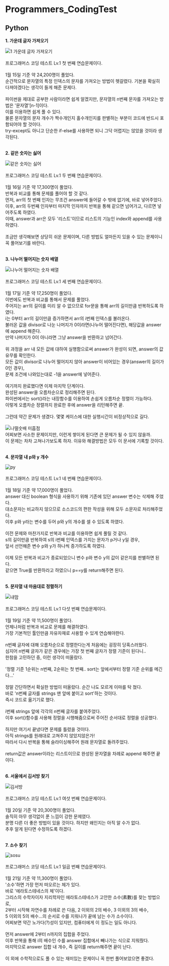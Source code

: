 # Programmers_CodingTest

## Python

**1. 가운데 글자 가져오기**<br/>

![1  가운데 글자 가져오기](https://user-images.githubusercontent.com/76294398/104676333-836af580-572a-11eb-980e-ace4bf72de0a.jpg)<br/><br/>
프로그래머스 코딩 테스트 Lv.1 첫 번째 연습문제이다.<br/><br/>
1월 15일 기준 약 24,200명이 풀었다.<br/>
순간적으로 문자열의 특정 인덱스의 문자를 가져오는 방법이 헷갈렸다. 기본을 확실히 다져야겠다는 생각이 들게 해준 문제다.<br/><br/>
파이썬을 제대로 공부한 사람이라면 쉽게 알겠지만, 문자열의 n번째 문자를 가져오는 방법은 '문자열'[n-1]이다.<br/>
이를 이용하면 쉽게 풀 수 있다.<br/>
물론 문자열의 문자 개수가 짝수개인지 홀수개인지를 판별하는 부분이 코드에 반드시 포함되어야 할 것이다.<br/>
try-except도 아니고 단순한 if-else를 사용하면 되니 그닥 어렵지는 않았을 것이라 생각된다.<br/><br/>


**2. 같은 숫자는 싫어**

![같은 숫자는 싫어](https://user-images.githubusercontent.com/76294398/104810811-9a007200-583a-11eb-940c-162cf882d017.jpg)<br/><br/>
프로그래머스 코딩 테스트 Lv.1 두 번째 연습문제이다.<br/><br/>
1월 16일 기준 약 17,300명이 풀었다.<br/>
반복과 비교를 통해 문제를 풀어야 할 것 같다.<br/>
먼저, arr의 첫 번째 인자는 무조건 answer에 들어갈 수 밖에 없기에, 바로 넣어주었다.<br/>
이후, arr의 두번째 인자부터 마지막 인자까지 반복을 통해 같으면 넘어가고, 다르면 넣어주도록 하였다.<br/>
이때, answer과 arr은 모두 '리스트'이므로 리스트의 기능인 index와 append를 사용하였다.<br/><br/>
조금만 생각해보면 상당히 쉬운 문제이며, 다른 방법도 얼마든지 있을 수 있는 문제이니<br/>
꼭 풀어보기를 바란다.<br/><br/>


**3. 나누어 떨어지는 숫자 배열**

![나누어 떨어지는 숫자 배열](https://user-images.githubusercontent.com/76294398/104833164-05e5e780-58da-11eb-87b7-a1bcd8d7d3d4.jpg)<br/><br/>
프로그래머스 코딩 테스트 Lv.1 세 번째 연습문제이다.<br/><br/>
1월 17일 기준 약 17,250명이 풀었다.<br/>
이번에도 반복과 비교를 통해서 문제를 풀었다.<br/>
주어지는 arr의 길이를 미리 알 수 없으므로 for문을 통해 arr의 길이만큼 반복하도록 하였다.<br/>
i는 0부터 arr의 길이만큼 증가하면서 arr의 i번째 인덱스를 불러온다.<br/>
불러온 값을 divisor로 나눈 나머지가 0이라면(나누어 떨어진다면), 해당값을 answer에 append 해준다.<br/>
만약 나머지가 0이 아니라면 그냥 answer을 반환하고 넘어간다.<br/><br/>
위 과정을 arr 내 모든 값에 대하여 실행함으로써 answer가 완성이 되면, answer의 값 유무를 확인한다.<br/>
모든 값이 divisor로 나누어 떨어지지 않아 answer이 비어있는 경우(answer의 길이가 0인 경우),<br/>
문제 조건에 나와있는대로 -1을 answer에 넣어준다.<br/><br/>
여기까지 완료했다면 이제 마지막 단계이다.<br/>
완성된 answer을 오름차순으로 정리해주면 된다.<br/>
파이썬에서는 sort()라는 내장함수를 이용하여 손쉽게 오름차순 정렬이 가능하다.<br/>
이렇게 오름차순 정렬까지 완료한 후에 answer을 리턴해주면 끝.<br/><br/>
그런데 약간 문제가 생겼다. 몇몇 케이스에 대한 실행시간이 비정상적으로 길다.<br/><br/>
![나떨숫배 미흡점](https://user-images.githubusercontent.com/76294398/104833450-11d2a900-58dc-11eb-8b32-9985d1a94e72.jpg)<br/>
어찌보면 사소한 문제이지만, 이런게 쌓이게 된다면 큰 문제가 될 수 있지 않을까.<br/>
이 문제는 차차 고쳐나가보도록 하자. 이유와 해결방법은 모두 이 문서에 기록할 것이다.<br/><br/>


**4. 문자열 내 p와 y 개수**

![py](https://user-images.githubusercontent.com/76294398/105623408-e2341b80-5e5c-11eb-920d-40b82a2532d0.jpg)<br/><br/>
프로그래머스 코딩 테스트 Lv.1 네 번째 연습문제이다.<br/><br/>
1월 18일 기준 약 17,000명이 풀었다.<br/>
answer 대신 boolean 형식을 사용하기 위해 기존에 있던 answer 변수는 삭제해 주었다.<br/>
대소문자는 비교하지 않으므로 소스코드의 편한 작성을 위해 모두 소문자로 처리해주었다.<br/>
이후 p와 y라는 변수를 두어 p와 y의 개수를 셀 수 있도록 하였다.<br/><br/>
이전 문제와 마찬가지로 반복과 비교를 이용하면 쉽게 풀릴 것 같다.<br/>
s의 길이만큼 반복하여 s의 i번째 인덱스를 가지는 문자가 p거나 y일 경우,<br/>
앞서 선언해준 변수 p와 y가 하나씩 증가하도록 하였다.<br/><br/>
이제 모든 반복과 비교가 종료되었으니 변수 p와 변수 y의 값이 같은지를 판별하면 된다.<br/>
같으면 True를 반환하라고 하였으니 p==y를 return해주면 된다.<br/><br/>


**5. 문자열 내 마음대로 정렬하기**

![내맘](https://user-images.githubusercontent.com/76294398/105623412-e4967580-5e5c-11eb-886f-ecc356c6d703.jpg)<br/><br/>
프로그래머스 코딩 테스트 Lv.1 다섯 번째 연습문제이다.<br/><br/>
1월 19일 기준 약 11,500명이 풀었다.<br/>
언제나처럼 반복과 비교로 문제를 해결하였다.<br/>
가장 기본적인 툴인만큼 자유자재로 사용할 수 있게 연습해야한다.<br/><br/>
n번째 글자에 대해 오름차순으로 정렬한다는게 처음에는 굉장히 당혹스러웠다.<br/>
심지어 n번째 글자가 같은 경우에는 가장 첫 번째 글자가 정렬 기준이 된다니..<br/>
한참을 고민하던 중, 이런 생각이 떠올랐다.<br/><br/>
'정렬 기준 1순위는 n번째, 2순위는 첫 번째.. sort는 앞에서부터 정렬 기준 순위를 메긴다...'<br/><br/>
정말 간단하면서 확실한 방법이 떠올랐다. 순간 나도 모르게 이마를 탁 쳤다.<br/>
바로 'n번째 글자를 strings 맨 앞에 붙이고 sort'하는 것이다.<br/>
즉시 코드로 옮기기로 했다.<br/><br/>
i번째 strings 앞에 각각의 n번째 글자를 붙여주었다.<br/>
이후 sort()함수를 사용해 정렬을 시행해줌으로써 주어진 순서대로 정렬을 성공했다.<br/><br/>
하지만 여기서 끝냈다면 문제를 틀렸을 것이다.<br/>
아직 strings를 원래대로 고쳐주지 않았지않은가!<br/>
따라서 다시 반복을 통해 슬라이싱해주어 원래 문자열로 돌려주었다.<br/><br/>
return값은 answer이라는 리스트이므로 완성된 문자열을 차례로 append 해주면 끝이다.<br/><br/>


**6. 서울에서 김서방 찾기**

![김서방](https://user-images.githubusercontent.com/76294398/105623411-e3fddf00-5e5c-11eb-8362-4852c365e6bb.jpg)<br/><br/>
프로그래머스 코딩 테스트 Lv.1 여섯 번째 연습문제이다.<br/><br/>
1월 20일 기준 약 20,300명이 풀었다.<br/>
솔직히 아무 생각없이 푼 느낌이 강한 문제였다.<br/>
분명 다른 더 좋은 방법이 있을 것이다. 하지만 왜인지는 아직 알 수가 없다.<br/>
추후 알게 된다면 수정하도록 하겠다.<br/><br/>


**7. 소수 찾기**

![sosu](https://user-images.githubusercontent.com/76294398/105623410-e3654880-5e5c-11eb-9740-60f9b6dee684.jpg)<br/><br/>
프로그래머스 코딩 테스트 Lv.1 일곱 번째 연습문제이다.<br/><br/>
1월 21일 기준 약 11,300명이 풀었다.<br/>
'소수'하면 가장 먼저 떠오르는 체가 있다.<br/>
바로 '에라토스테네스의 체'이다.<br/>
그리스의 수학자이자 지리학자인 에라토스테네스가 고안한 소수(素數)를 찾는 방법으로,<br/>
2부터 시작해 자연수를 차례로 쓴 다음, 2 이외의 2의 배수, 3 이외의 3의 배수, <br/>
5 이외의 5의 배수...의 순서로 수를 지워나가 끝에 남는 수가 소수이다.<br/>
어찌보면 약간 노가다(?)성이 있지만, 컴퓨터에게 이 정도는 일도 아니다.<br/><br/>
먼저 answer에 2부터 n까지의 집합을 주었다.<br/>
이후 반복을 통해 i의 배수인 수를 answer 집합에서 빼나가는 식으로 지워줬다.<br/>
마지막으로 answer 집합 내 개수, 즉 길이를 return해주면 끝이 난다.<br/><br/>
이 외에 수학적으로도 풀 수 있는 재미있는 문제이니 꼭 한번 풀어보았으면 좋겠다.<br/><br/>
